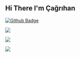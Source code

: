 ## Hi There I'm Çağrıhan


[![Github Badge](https://img.shields.io/badge/-Github-000?style=quare&labelColor=000&logo=Github&logoColor=white&link=link)](https://github.com/aydincagrihan)

[![](https://img.shields.io/badge/LinkedIn-%230077B5.svg?&style=flat&logo=linkedin&logoColor=white)](https://www.linkedin.com/in/aydincagrihan/)

[![](https://img.shields.io/badge/HackerRank-2EC866?style=flat&logo=HackerRank&logoColor=white)](https://www.hackerrank.com/virtualnirvana)

[![](https://img.shields.io/badge/Email-cagrihanaydin@gmail.com-blue)](mailto:cagrihanaydin@gmail.com) 





